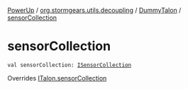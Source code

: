 [PowerUp](../../index.md) / [org.stormgears.utils.decoupling](../index.md) / [DummyTalon](index.md) / [sensorCollection](./sensor-collection.md)

# sensorCollection

`val sensorCollection: `[`ISensorCollection`](../-i-sensor-collection/index.md)

Overrides [ITalon.sensorCollection](../-i-talon/sensor-collection.md)

